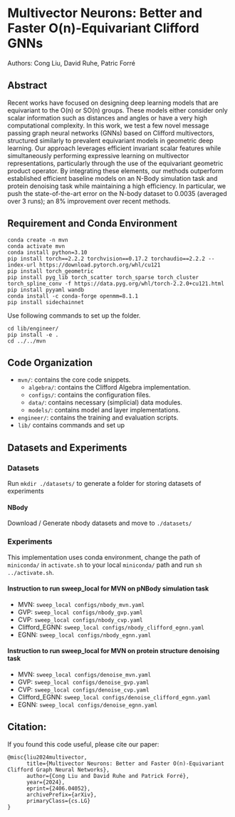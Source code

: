 # Multivector Neurons: Better and Faster O(n)-Equivariant Clifford GNNs
Authors: Cong Liu, David Ruhe, Patric Forré

## Abstract
Recent works have focused on designing deep learning models that are equivariant to the O(n) or SO(n) groups. These models either consider only scalar information such as distances and angles or have a very high computational complexity. In this work, we test a few novel message passing graph neural networks (GNNs) based on Clifford multivectors, structured similarly to prevalent equivariant models in geometric deep learning. Our approach leverages efficient invariant scalar features while simultaneously performing expressive learning on multivector representations, particularly through the use of the equivariant geometric product operator. By integrating these elements, our methods outperform established efficient baseline models on an N-Body simulation task and protein denoising task while maintaining a high efficiency. In particular, we push the state-of-the-art error on the N-body dataset to 0.0035 (averaged over 3 runs); an 8% improvement over recent methods.

## Requirement and Conda Environment
```
conda create -n mvn
conda activate mvn
conda install python=3.10
pip install torch==2.2.2 torchvision==0.17.2 torchaudio==2.2.2 --index-url https://download.pytorch.org/whl/cu121
pip install torch_geometric
pip install pyg_lib torch_scatter torch_sparse torch_cluster torch_spline_conv -f https://data.pyg.org/whl/torch-2.2.0+cu121.html
pip install pyyaml wandb
conda install -c conda-forge openmm=8.1.1
pip install sidechainnet
```

Use following commands to set up the folder.
```
cd lib/engineer/
pip install -e .
cd ../../mvn
```

## Code Organization
* `mvn/`: contains the core code snippets.
  * `algebra/`: contains the Clifford Algebra implementation.
  * `configs/`: contains the configuration files. 
  * `data/`: contains necessary (simplicial) data modules.
  * `models/`: contains model and layer implementations.
* `engineer/`: contains the training and evaluation scripts.
* `lib/` contains commands and set up

## Datasets and Experiments

### Datasets
Run `mkdir ./datasets/` to generate a folder for storing datasets of experiments

#### NBody
Download / Generate nbody datasets and move to `./datasets/`

### Experiments
This implementation uses conda environment, change the path of `miniconda/` in `activate.sh` to your local `miniconda/` path and run `sh ../activate.sh`.

#### Instruction to run sweep_local for MVN on pNBody simulation task
* MVN: ```sweep_local configs/nbody_mvn.yaml```
* GVP: ```sweep_local configs/nbody_gvp.yaml```
* CVP: ```sweep_local configs/nbody_cvp.yaml```
* Clifford_EGNN: ```sweep_local configs/nbody_clifford_egnn.yaml```
* EGNN: ```sweep_local configs/nbody_egnn.yaml```


#### Instruction to run sweep_local for MVN on protein structure denoising task
* MVN: ```sweep_local configs/denoise_mvn.yaml```
* GVP: ```sweep_local configs/denoise_gvp.yaml```
* CVP: ```sweep_local configs/denoise_cvp.yaml```
* Clifford_EGNN: ```sweep_local configs/denoise_clifford_egnn.yaml```
* EGNN: ```sweep_local configs/denoise_egnn.yaml```

## Citation:
If you found this code useful, please cite our paper:

```
@misc{liu2024multivector,
      title={Multivector Neurons: Better and Faster O(n)-Equivariant Clifford Graph Neural Networks}, 
      author={Cong Liu and David Ruhe and Patrick Forré},
      year={2024},
      eprint={2406.04052},
      archivePrefix={arXiv},
      primaryClass={cs.LG}
}
```
